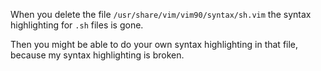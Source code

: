 When you delete the file `/usr/share/vim/vim90/syntax/sh.vim` the syntax highlighting for `.sh` files is gone.

Then you might be able to do your own syntax highlighting in that file, because my syntax highlighting is broken.

